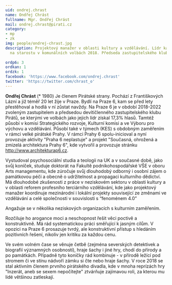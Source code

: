 ```yaml
---
uid: ondrej.chrast
name: Ondřej Chrást
fullname: Mgr. Ondřej Chrást
mail: ondrej.chrast@pirati.cz
category: 
- mp
- zk
img: people/ondrej-chrast.jpg
description: Projektový manažer v oblasti kultury a vzdělávání. Lídr kandidátky a kandidát
  na starostu v komunálních volbách 2018. Předseda zastupitelského klubu Piráti Praha 6. 2. místopředseda místního sdružení.
  
ordp6: 3
ordkan: 1
ordzk: 1
facebook: 'https://www.facebook.com/ondrej.chrast'
twitter: 'https://twitter.com/chrast_o'
---
```

**Ondřej Chrást** (* 1980) Je členem Pirátské strany. Pochází z Františkových Lázní a již téměř 20 let žije v Praze. Bydlí na Praze 6, kam se před lety přestěhoval a hodlá v ní zůstat navždy. Na Praze 6 je v období 2018-2022 zvoleným zastupitelem a předsedou devítičlenného zastupitelského klubu Pirátů, se kterými ve volbách jako jejich lídr získal 17,3% hlasů. Tamtéž působí v komisi Strategického rozvoje, Kulturní komisi a ve Výboru pro výchovu a vzdělávání. Působí také v týmech (KES) s obdobným zaměřením v rámci velké pirátské Prahy. V rámci Prahy 6 spolu-inicioval a nyní provozuje aktivity "Praha 6 neplastuje" a projekt "Současná, ohrožená a zmizelá architektura Prahy 6", kde vytvořil a provozuje stránku http://www.architekturap6.cz.

Vystudoval psychosociální studia a teologii na UK a v současné době, jako svůj koníček, studuje doktorát na Fakultě podnikohospodářské VŠE v oboru Arts managementu, kde zúročuje svůj dlouhodobý odborný i osobní zájem o památkovou péči a obecně o udržitelnost a propagaci kulturního dědictví. Má dlouhodobé zkušenosti z práce v neziskovém sektoru v oblasti kultury a v oblasti reforem profesního terciárního vzdělávání, kde jako projektový manažer koordinuje mezinárodní i lokální projekty související ze změnami ve vzdělávání a celé společnosti v souvislosti s “fenoménem 4.0”

Angažuje se v několika neziskových organizacích s kulturním zaměřením. 

Rozčiluje ho arogance moci a neschopnost řešit věci poctivě a konstruktivně. Má rád systematickou práci směřující k jasným cílům. V opozici na Praze 6 prosazuje tvrdý, ale konstruktivní přístup s hledáním pozitivních řešení, nikoliv jen kritiku za každou cenu. 

Ve svém volném čase se věnuje četbě (zejména severských detektivek a biografií významných osobností), hraje šachy i jiné hry, chodí do přírody a po památkách. Případně tyto koníčky rád kombinuje - v přírodě ležící pod stromem či ve stínu nádvoří zámku si čte nebo hraje šachy. V roce 2018 se stal aktivním členem prvního pirátského divadla, kde v mnoha reprízách hry "Inzerát, aneb se sexem nepočítejte" ztvárňuje zajímavou roli, za kterou mu lidé většinou zatleskají. 
